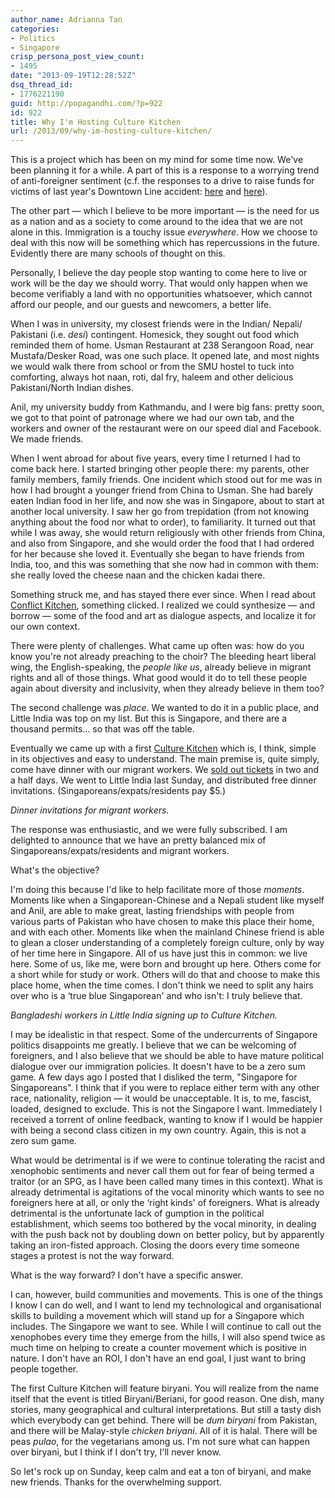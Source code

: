 ```yaml
---
author_name: Adrianna Tan
categories:
- Politics
- Singapore
crisp_persona_post_view_count:
- 1495
date: "2013-09-19T12:28:52Z"
dsq_thread_id:
- 1776221190
guid: http://popagandhi.com/?p=922
id: 922
title: Why I'm Hosting Culture Kitchen
url: /2013/09/why-im-hosting-culture-kitchen/
---
```


This is a project which has been on my mind for some time now. We've been planning it for a while. A part of this is a response to a worrying trend of anti-foreigner sentiment (c.f. the responses to a drive to raise funds for victims of last year's Downtown Line accident: [here](http://popagandhi.com/2012/07/this-mornings-downtown-line-tragedy/) and [here](http://sg.news.yahoo.com/s-pore-bloggers-in-donation-drive-for-bugis-construction-site-tragedy.html)).

The other part — which I believe to be more important — is the need for us as a nation and as a society to come around to the idea that we are not alone in this. Immigration is a touchy issue _everywhere_. How we choose to deal with this now will be something which has repercussions in the future. Evidently there are many schools of thought on this.

Personally, I believe the day people stop wanting to come here to live or work will be the day we should worry. That would only happen when we become verifiably a land with no opportunities whatsoever, which cannot afford our people, and our guests and newcomers, a better life.

When I was in university, my closest friends were in the Indian/ Nepali/ Pakistani (i.e. _desi_) contingent. Homesick, they sought out food which reminded them of home. Usman Restaurant at 238 Serangoon Road, near Mustafa/Desker Road, was one such place. It opened late, and most nights we would walk there from school or from the SMU hostel to tuck into comforting, always hot naan, roti, dal fry, haleem and other delicious Pakistani/North Indian dishes.

Anil, my university buddy from Kathmandu, and I were big fans: pretty soon, we got to that point of patronage where we had our own tab, and the workers and owner of the restaurant were on our speed dial and Facebook. We made friends.

When I went abroad for about five years, every time I returned I had to come back here. I started bringing other people there: my parents, other family members, family friends. One incident which stood out for me was in how I had brought a younger friend from China to Usman. She had barely eaten Indian food in her life, and now she was in Singapore, about to start at another local university. I saw her go from trepidation (from not knowing anything about the food nor what to order), to familiarity. It turned out that while I was away, she would return religiously with other friends from China, and also from Singapore, and she would order the food that I had ordered for her because she loved it. Eventually she began to have friends from India, too, and this was something that she now had in common with them: she really loved the cheese naan and the chicken kadai there.

Something struck me, and has stayed there ever since. When I read about [Conflict Kitchen](http://conflictkitchen.org), something clicked. I realized we could synthesize — and borrow — some of the food and art as dialogue aspects, and localize it for our own context.

There were plenty of challenges. What came up often was: how do you know you're not already preaching to the choir? The bleeding heart liberal wing, the English-speaking, the _people like us_, already believe in migrant rights and all of those things. What good would it do to tell these people again about diversity and inclusivity, when they already believe in them too?

The second challenge was _place_. We wanted to do it in a public place, and Little India was top on my list. But this is Singapore, and there are a thousand permits&#8230; so that was off the table.

Eventually we came up with a first [Culture Kitchen](http://culturekitchen.sg) which is, I think, simple in its objectives and easy to understand. The main premise is, quite simply, come have dinner with our migrant workers. We [sold out tickets](http://biryani.eventbrite.sg) in two and a half days. We went to Little India last Sunday, and distributed free dinner invitations. (Singaporeans/expats/residents pay $5.)



_Dinner invitations for migrant workers._

The response was enthusiastic, and we were fully subscribed. I am delighted to announce that we have an pretty balanced mix of Singaporeans/expats/residents and migrant workers.

What's the objective?

I'm doing this because I'd like to help facilitate more of those _moments_. Moments like when a Singaporean-Chinese and a Nepali student like myself and Anil, are able to make great, lasting friendships with people from various parts of Pakistan who have chosen to make this place their home, and with each other. Moments like when the mainland Chinese friend is able to glean a closer understanding of a completely foreign culture, only by way of her time here in Singapore. All of us have just this in common: we live here. Some of us, like me, were born and brought up here. Others come for a short while for study or work. Others will do that and choose to make this place home, when the time comes. I don't think we need to split any hairs over who is a &#8216;true blue Singaporean' and who isn't: I truly believe that.



_Bangladeshi workers in Little India signing up to Culture Kitchen._

I may be idealistic in that respect. Some of the undercurrents of Singapore politics disappoints me greatly. I believe that we can be welcoming of foreigners, and I also believe that we should be able to have mature political dialogue over our immigration policies. It doesn't have to be a zero sum game. A few days ago I posted that I disliked the term, "Singapore for Singaporeans". I think that if you were to replace either term with any other race, nationality, religion — it would be unacceptable. It is, to me, fascist, loaded, designed to exclude. This is not the Singapore I want. Immediately I received a torrent of online feedback, wanting to know if I would be happier with being a second class citizen in my own country. Again, this is not a zero sum game.

What would be detrimental is if we were to continue tolerating the racist and xenophobic sentiments and never call them out for fear of being termed a traitor (or an SPG, as I have been called many times in this context). What is already detrimental is agitations of the vocal minority which wants to see no foreigners here at all, or only the &#8216;right kinds' of foreigners. What is already detrimental is the unfortunate lack of gumption in the political establishment, which seems too bothered by the vocal minority, in dealing with the push back not by doubling down on better policy, but by apparently taking an iron-fisted approach. Closing the doors every time someone stages a protest is not the way forward.

What is the way forward? I don't have a specific answer.

I can, however, build communities and movements. This is one of the things I know I can do well, and I want to lend my technological and organisational skills to building a movement which will stand up for a Singapore which includes. The Singapore we want to see. While I will continue to call out the xenophobes every time they emerge from the hills, I will also spend twice as much time on helping to create a counter movement which is positive in nature. I don't have an ROI, I don't have an end goal, I just want to bring people together.

The first Culture Kitchen will feature biryani. You will realize from the name itself that the event is titled Biryani/Beriani, for good reason. One dish, many stories, many geographical and cultural interpretations. But still a tasty dish which everybody can get behind. There will be _dum biryani_ from Pakistan, and there will be Malay-style _chicken briyani_. All of it is halal. There will be peas _pulao_, for the vegetarians among us. I'm not sure what can happen over biryani, but I think if I don't try, I'll never know.

So let's rock up on Sunday, keep calm and eat a ton of biryani, and make new friends. Thanks for the overwhelming support.
